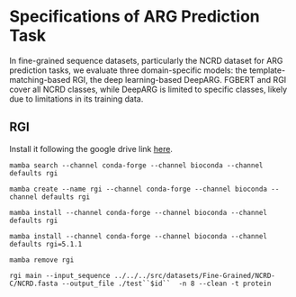 # Specifications of ARG Prediction Task

In fine-grained sequence datasets, particularly the NCRD dataset for ARG prediction tasks, we evaluate three domain-specific models: the template-matching-based RGI, the deep learning-based DeepARG.
FGBERT and RGI cover all NCRD classes, while DeepARG is limited to specific classes, likely due to limitations in its training data.

## RGI

Install it following the google drive link [here](https://github.com/arpcard/rgi).

```
mamba search --channel conda-forge --channel bioconda --channel defaults rgi

mamba create --name rgi --channel conda-forge --channel bioconda --channel defaults rgi

mamba install --channel conda-forge --channel bioconda --channel defaults rgi

mamba install --channel conda-forge --channel bioconda --channel defaults rgi=5.1.1

mamba remove rgi

rgi main --input_sequence ../../../src/datasets/Fine-Grained/NCRD-C/NCRD.fasta --output_file ./test``$id``  -n 8 --clean -t protein
```